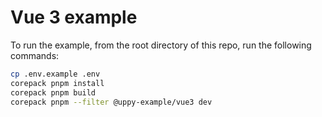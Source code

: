 # Vue 3 example

To run the example, from the root directory of this repo, run the following
commands:

```sh
cp .env.example .env
corepack pnpm install
corepack pnpm build
corepack pnpm --filter @uppy-example/vue3 dev
```
